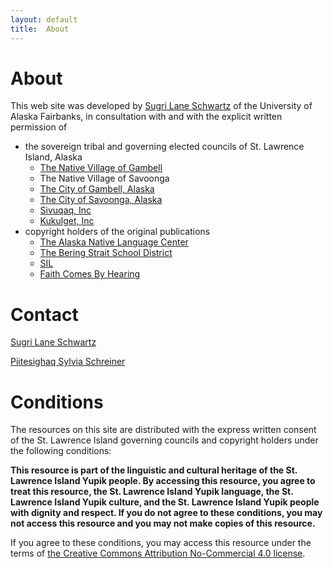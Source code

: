 ```yaml
---
layout: default
title:  About
---
```


# About

This web site was developed by [Sugri Lane Schwartz](mailto:lane.schwartz@alaska.edu) of the University of Alaska Fairbanks, in consultation with and with the explicit written permission of

* the sovereign tribal and governing elected councils of St. Lawrence Island, Alaska
   - [The Native Village of Gambell](https://github.com/SaintLawrenceIslandYupik/permission/raw/master/Native%20Village%20of%20Gambell.pdf)
   - The Native Village of Savoonga
   - [The City of Gambell, Alaska](https://github.com/SaintLawrenceIslandYupik/permission/raw/master/City_of_Gambell.pdf)
   - [The City of Savoonga, Alaska](https://github.com/SaintLawrenceIslandYupik/permission/raw/master/City_of_Savoonga.pdf)
   - [Sivuqaq, Inc](https://github.com/SaintLawrenceIslandYupik/permission/raw/master/Sivuqaq_Inc.pdf)
   - [Kukulget, Inc](https://github.com/SaintLawrenceIslandYupik/permission/raw/master/Kukulget.pdf)
* copyright holders of the original publications
   - [The Alaska Native Language Center](https://github.com/SaintLawrenceIslandYupik/permission/raw/master/Alaska_Native_Language_Center.pdf)
   - [The Bering Strait School District](https://github.com/SaintLawrenceIslandYupik/permission/raw/master/BSSD_2023.pdf)
   - [SIL](https://github.com/SaintLawrenceIslandYupik/permission/raw/master/SIL.pdf)
   - [Faith Comes By Hearing](https://github.com/SaintLawrenceIslandYupik/permission/raw/master/FCBH.pdf)


# Contact

[Sugri Lane Schwartz](mailto:lane.schwartz@alaska.edu)

[Piitesighaq Sylvia Schreiner](mailto:sschrei2@gmu.edu)


# Conditions

The resources on this site are distributed with  the express written consent of the St. Lawrence Island governing councils and copyright holders under the following conditions:

**This resource is part of the linguistic and cultural heritage of the St. Lawrence Island Yupik people. By accessing this resource, you agree to treat this resource, the St. Lawrence Island Yupik language, the St. Lawrence Island Yupik culture, and the St. Lawrence Island Yupik people with dignity and respect. If you do not agree to these conditions, you may not access this resource and you may not make copies of this resource.**

If you agree to these conditions, you may access this resource under the terms of [the Creative Commons Attribution No-Commercial 4.0 license](https://creativecommons.org/licenses/by-nc/4.0/).
